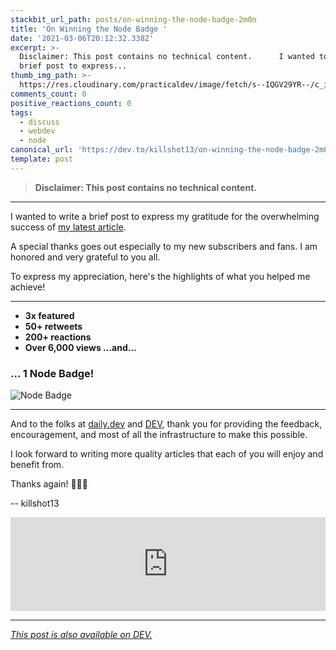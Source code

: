 ```yaml
---
stackbit_url_path: posts/on-winning-the-node-badge-2m0n
title: 'On Winning the Node Badge '
date: '2021-03-06T20:12:32.338Z'
excerpt: >-
  Disclaimer: This post contains no technical content.      I wanted to write a
  brief post to express...
thumb_img_path: >-
  https://res.cloudinary.com/practicaldev/image/fetch/s--IQGV29YR--/c_imagga_scale,f_auto,fl_progressive,h_420,q_auto,w_1000/https://dev-to-uploads.s3.amazonaws.com/uploads/articles/3ongx7g58br8kxelasq1.png
comments_count: 0
positive_reactions_count: 0
tags:
  - discuss
  - webdev
  - node
canonical_url: 'https://dev.to/killshot13/on-winning-the-node-badge-2m0n'
template: post
---
```

> **Disclaimer: This post contains no technical content.**

---

I wanted to write a brief post to express my gratitude for the overwhelming success of [my latest article](https://daily.dev/blog/how-to-build-an-smtp-mail-server-with-express-node-and-gmail). 

A special thanks goes out especially to my new subscribers and fans. I am honored and very grateful to you all. 

To express my appreciation, here's the highlights of what you helped me achieve! 

---

* **3x featured**
* **50+ retweets**
* **200+ reactions**
* **Over 6,000 views ...and...**

### **... 1 Node Badge!**
![Node Badge](https://dev-to-uploads.s3.amazonaws.com/uploads/articles/mdyag4vpdkittzwq1a7z.jpg)

---

And to the folks at [daily.dev](https://daily.dev) and [DEV](https://dev.to), thank you for providing the feedback, encouragement, and most of all the infrastructure to make this possible. 

I look forward to writing more quality articles that each of you will enjoy and benefit from. 

Thanks again! 🤗🤗🤗

  -- killshot13


<iframe class="liquidTag" src="https://dev.to/embed/user?args=killshot13" style="border: 0; width: 100%;"></iframe>


---






*[This post is also available on DEV.](https://dev.to/killshot13/on-winning-the-node-badge-2m0n)*


<script>
const parent = document.getElementsByTagName('head')[0];
const script = document.createElement('script');
script.type = 'text/javascript';
script.src = 'https://cdnjs.cloudflare.com/ajax/libs/iframe-resizer/4.1.1/iframeResizer.min.js';
script.charset = 'utf-8';
script.onload = function() {
    window.iFrameResize({}, '.liquidTag');
};
parent.appendChild(script);
</script>    
